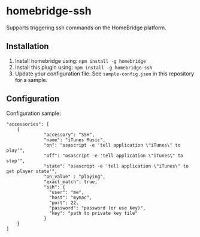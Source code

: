 homebridge-ssh
==============

Supports triggering ssh commands on the HomeBridge platform.

## Installation

1. Install homebridge using: `npm install -g homebridge`
2. Install this plugin using: `npm install -g homebridge-ssh`
3. Update your configuration file. See `sample-config.json` in this repository for a sample.

## Configuration

Configuration sample:

```
"accessories": [
	{
              "accessory": "SSH",
              "name": "iTunes Music",
              "on": "osascript -e 'tell application \"iTunes\" to play'",
              "off": "osascript -e 'tell application \"iTunes\" to stop'",
              "state": "osascript -e 'tell application \"iTunes\" to get player state'",
              "on_value" : "playing",
              "exact_match": true,
              "ssh": {
                "user": "me",
                "host": "mymac",
                "port": 22,
                "password": "password (or use key)",
                "key": "path to private key file"
              }
	}
]
```
